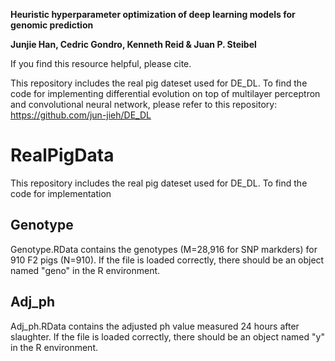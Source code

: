 **Heuristic hyperparameter optimization of deep learning models for genomic prediction**

__Junjie Han, Cedric Gondro, Kenneth Reid & Juan P. Steibel__

If you find this resource helpful, please cite.

This repository includes the real pig dateset used for DE_DL. To find the code for implementing differential evolution on top of multilayer perceptron and convolutional neural network, please refer to this repository: https://github.com/jun-jieh/DE_DL



# RealPigData
This repository includes the real pig dateset used for DE_DL. To find the code for implementation 


## Genotype

Genotype.RData contains the genotypes (M=28,916 for SNP markders) for 910 F2 pigs (N=910). If the file is loaded correctly, there should be an object named "geno" in the R environment.

## Adj_ph

Adj_ph.RData contains the adjusted ph value measured 24 hours after slaughter. If the file is loaded correctly, there should be an object named "y" in the R environment.

